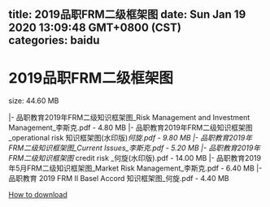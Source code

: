 
title: 2019品职FRM二级框架图
date: Sun Jan 19 2020 13:09:48 GMT+0800 (CST)    
categories: baidu
---

# 2019品职FRM二级框架图
size: 44.60 MB
 
 
|- 品职教育2019年FRM二级知识框架图_Risk Management and Investment Management_李斯克.pdf - 4.80 MB
|- 品职教育2019年FRM二级知识框架图_operational risk 知识框架图(水印版)_何旋.pdf - 9.80 MB
|- 品职教育2019年FRM二级知识框架图_Current Issues_李斯克.pdf - 5.20 MB
|- 品职教育2019年FRM二级知识框架图_ credit risk _何旋(水印版).pdf - 14.00 MB
|- 品职教育2019年5月FRM二级知识框架图_Market Risk Management_李斯克.pdf - 6.40 MB
|- 品职教育 2019 FRM II Basel Accord 知识框架图_何旋.pdf - 4.40 MB

[How to download](https://bpcam.bemobtrk.com/go/2ceec3aa-1ca2-46d6-b9ff-aaa5c184517c?jno=681)